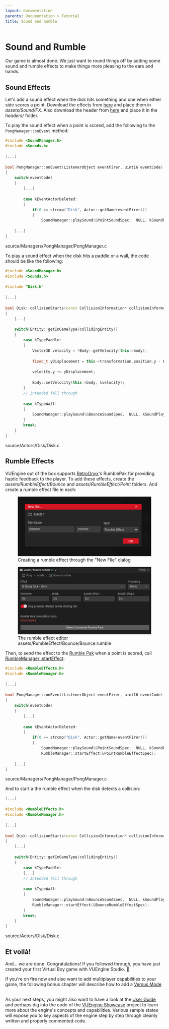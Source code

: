 ```yaml
---
layout: documentation
parents: Documentation > Tutorial
title: Sound and Rumble
---
```


# Sound and Rumble

Our game is almost done. We just want to round things off by adding some sound and rumble effects to make things more pleasing to the ears and hands.

## Sound Effects

Let's add a sound effect when the disk hits something and one when either side scores a point. Download the effects from [here](https://github.com/VUEngine/Pong/tree/ves-v0.6.0/assets/Sound/FX) and place them in _assets/Sound/FX_. Also download the header from [here](https://github.com/VUEngine/Pong/blob/ves-v0.6.0/headers/Sounds.h) and place it in the _headers/_ folder.

To play the sound effect when a point is scored, add the following to the `PongManager::onEvent` method:

```cpp
#include <SoundManager.h>
#include <Sounds.h>

[...]

bool PongManager::onEvent(ListenerObject eventFirer, uint16 eventCode)
{
    switch(eventCode)
    {
        [...]

        case kEventActorDeleted:
        {
            if(0 == strcmp("Disk", Actor::getName(eventFirer)))
            {
                SoundManager::playSound(&PointSoundSpec,  NULL, kSoundPlaybackNormal, NULL);

    [...]
}
```

<div class="codecaption">
    <span class="filepath">
        source/Managers/PongManager/PongManager.c
    </span>
</div>

To play a sound effect when the disk hits a paddle or a wall, the code should be like the following:

```cpp
#include <SoundManager.h>
#include <Sounds.h>

#include "Disk.h"

[...]

bool Disk::collisionStarts(const CollisionInformation* collisionInformation)
{
    [...]

    switch(Entity::getInGameType(collidingEntity))
    {
        case kTypePaddle:
        {
            Vector3D velocity = *Body::getVelocity(this->body);

            fixed_t yDisplacement = this->transformation.position.y - Entity::getPosition(collidingEntity)->y;

            velocity.y += yDisplacement;

            Body::setVelocity(this->body, &velocity);
        }
        // Intended fall through

        case kTypeWall:
        {
            SoundManager::playSound(&BounceSoundSpec,  NULL, kSoundPlaybackNormal, NULL);
        }
        break;
    }
}
```

<div class="codecaption">
    <span class="filepath">
        source/Actors/Disk/Disk.c
    </span>
</div>

## Rumble Effects

VUEngine out of the box supports [RetroOnyx](https://www.retroonyx.com/product-page/virtual-boy-rumble-pack)'s RumblePak for providing haptic feedback to the player. To add these effects, create the _assets/RumbleEffect/Bounce_ and _assets/RumbleEffect/Point_ folders. And create a rumble effect file in each:

<figure>
    <a href="/documentation/images/tutorial/new-rumble-effect.png" data-toggle="lightbox" data-gallery="gallery" data-caption="Creating a rumble effect through the New File dialog">
        <img src="/documentation/images/tutorial/new-rumble-effect.png" />
    </a>
    <figcaption>
        Creating a rumble effect through the "New File" dialog
    </figcaption>
</figure>

<figure>
    <a href="/documentation/images/tutorial/bounce-rumble-effect.png" data-toggle="lightbox" data-gallery="gallery" data-caption="The rumble effect editor">
        <img src="/documentation/images/tutorial/bounce-rumble-effect.png" />
    </a>
    <figcaption>
        The rumble effect editor
        <span class="filepath">
            assets/RumbleEffect/Bounce/Bounce.rumble
        </span>
    </figcaption>
</figure>

Then, to send the effect to the [Rumble Pak](https://www.retroonyx.com/product-page/virtual-boy-rumble-pack) when a point is scored, call [RumbleManager::startEffect](<(/documentation/api/class-rumble-manager/)>):

```cpp
#include <RumbleEffects.h>
#include <RumbleManager.h>

[...]

bool PongManager::onEvent(ListenerObject eventFirer, uint16 eventCode)
{
    switch(eventCode)
    {
        [...]

        case kEventActorDeleted:
        {
            if(0 == strcmp("Disk", Actor::getName(eventFirer)))
            {
                SoundManager::playSound(&PointSoundSpec,  NULL, kSoundPlaybackNormal, NULL);
                RumbleManager::startEffect(&PointRumbleEffectSpec);

    [...]
}
```

<div class="codecaption">
    <span class="filepath">
        source/Managers/PongManager/PongManager.c
    </span>
</div>

And to start a the rumble effect when the disk detects a collision:

```cpp
[...]

#include <RumbleEffects.h>
#include <RumbleManager.h>

[...]

bool Disk::collisionStarts(const CollisionInformation* collisionInformation)
{
    [...]

    switch(Entity::getInGameType(collidingEntity))
    {
        case kTypePaddle:
        [...]
        // Intended fall through

        case kTypeWall:
        {
            SoundManager::playSound(&BounceSoundSpec,  NULL, kSoundPlaybackNormal, NULL);
            RumbleManager::startEffect(&BounceRumbleEffectSpec);
        }
        break;
    }
}
```

<div class="codecaption">
    <span class="filepath">
        source/Actors/Disk/Disk.c
    </span>
</div>

## Et voilà!

And... we are done. Congratulations! If you followed through, you have just created your first Virtual Boy game with VUEngine Studio. 🥳

If you're on fire now and also want to add multiplayer capabilities to your game, the following bonus chapter will describe how to add a [Versus Mode](/documentation/tutorial/versus-mode/) <i class="fa fa-arrow-right"></i>.

As your next steps, you might also want to have a look at the [User Guide](/documentation/user-guide/introduction/) and perhaps dig into the code of the [VUEngine Showcase](https://github.com/VUEngine/VUEngine-Showcase) project to learn more about the engine's concepts and capabilities. Various sample states will expose you to key aspects of the engine step by step through cleanly written and properly commented code.
